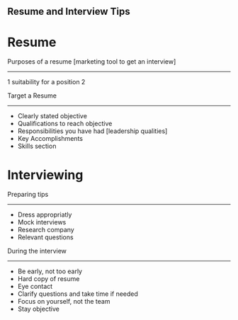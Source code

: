Resume and Interview Tips
---

Resume
===

Purposes of a resume [marketing tool to get an interview]
***

1 suitability for a position
2 

Target a Resume
***

* Clearly stated objective
* Qualifications to reach objective
* Responsibilities you have had [leadership qualities]
* Key Accomplishments
* Skills section 

Interviewing
===

Preparing tips
***

* Dress appropriatly
* Mock interviews
* Research company
* Relevant questions

During the interview
***

* Be early, not too early
* Hard copy of resume
* Eye contact
* Clarify questions and take time if needed
* Focus on yourself, not the team
* Stay objective